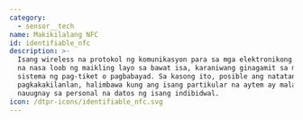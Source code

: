 ```yaml
---
category:
  - sensor__tech
name: Makikilalang NFC
id: identifiable_nfc
description: >-
  Isang wireless na protokol ng komunikasyon para sa mga elektronikong aparato
  na nasa loob ng maikling layo sa bawat isa, karaniwang ginagamit sa mga
  sistema ng pag-tiket o pagbabayad. Sa kasong ito, posible ang natatanging
  pagkakakilanlan, halimbawa kung ang isang partikular na aytem ay malapit na
  nauugnay sa personal na datos ng isang indibidwal.
icon: /dtpr-icons/identifiable_nfc.svg
---
```


